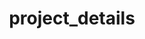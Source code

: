---
title: "project_details"
layout: category
permalink: /categories/project_details
author_profile: true
taxonomy: project_details
sidebar:
    nav: "categories"
---